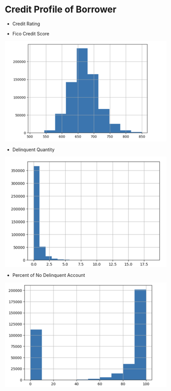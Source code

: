# Credit Profile of Borrower

* Credit Rating



* Fico Credit Score

<img src="../../../.gitbook/assets/image.png" alt=""></img>

* Delinquent Quantity

<img src="../../../.gitbook/assets/image (2).png" alt=""></img>

* Percent of No Delinquent Account

<img src="../../../.gitbook/assets/image (1).png" alt=""></img>
